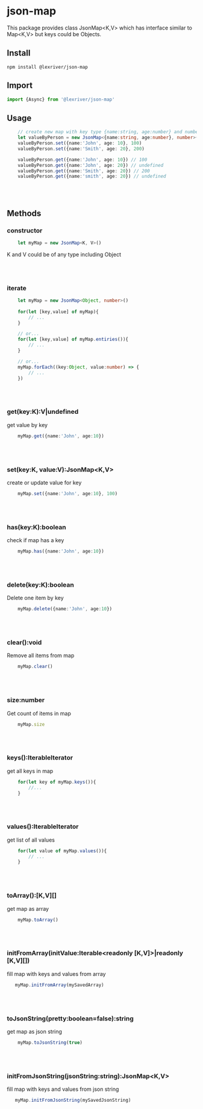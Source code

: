# json-map

This package provides class JsonMap<K,V> which has interface similar to Map<K,V> but keys could be Objects.

## Install

`npm install @lexriver/json-map`

## Import

```typescript
import {Async} from '@lexriver/json-map'
```

## Usage

```typescript
    // create new map with key type {name:string, age:number} and number as a value
    let valueByPerson = new JsonMap<{name:string, age:number}, number>()
    valueByPerson.set({name:'John', age: 10}, 100)
    valueByPerson.set({name:'Smith', age: 20}, 200)

    valueByPerson.get({name:'John', age: 10}) // 100
    valueByPerson.get({name:'John', age: 20}) // undefined
    valueByPerson.get({name:'Smith', age: 20}) // 200
    valueByPerson.get({name:'smith', age: 20}) // undefined

```
<br/>
<br/>

## Methods

### constructor

```typescript
    let myMap = new JsonMap<K, V>()
```

K and V could be of any type including Object

<br/>
<br/>

### iterate

```typescript
    let myMap = new JsonMap<Object, number>()
    
    for(let [key,value] of myMap){
        // ...
    }

    // or...
    for(let [key,value] of myMap.entiries()){
        // ...
    }

    // or...
    myMap.forEach((key:Object, value:number) => {
        // ...
    })

```


<br/>
<br/>


### get(key:K):V|undefined

get value by key

```typescript
    myMap.get({name:'John', age:10})
```

<br/>
<br/>


### set(key:K, value:V):JsonMap<K,V>

create or update value for key

```typescript
    myMap.set({name:'John', age:10}, 100)
```

<br/>
<br/>


### has(key:K):boolean

check if map has a key

```typescript
    myMap.has({name:'John', age:10})
```

<br/>
<br/>


### delete(key:K):boolean

Delete one item by key

```typescript
    myMap.delete({name:'John', age:10})
```

<br/>
<br/>


### clear():void

Remove all items from map

```typescript
    myMap.clear()
```

<br/>
<br/>


### size:number

Get count of items in map

```typescript
    myMap.size
```

<br/>
<br/>



### keys():IterableIterator<K>

get all keys in map

```typescript
    for(let key of myMap.keys()){
        //...
    }
```

<br/>
<br/>


### values():IterableIterator<V>

get list of all values

```typescript
    for(let value of myMap.values()){
        // ...
    }
```

<br/>
<br/>


### toArray():[K,V][]

get map as array

```typescript
    myMap.toArray()
```

<br/>
<br/>


### initFromArray(initValue:Iterable<readonly [K,V]>|readonly [K,V][])

 fill map with keys and values from array

 ```typescript
    myMap.initFromArray(mySavedArray)
 ```

<br/>
<br/>



### toJsonString(pretty:boolean=false):string

get map as json string

```typescript
    myMap.toJsonString(true)
```

<br/>
<br/>


### initFromJsonString(jsonString:string):JsonMap<K,V>

fill map with keys and values from json string
 
 ```typescript
    myMap.initFromJsonString(mySavedJsonString)
 ```

 